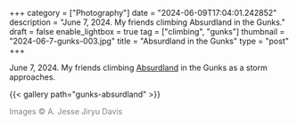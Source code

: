 +++
category = ["Photography"]
date = "2024-06-09T17:04:01.242852"
description = "June 7, 2024. My friends climbing Absurdland in the Gunks."
draft = false
enable_lightbox = true
tag = ["climbing", "gunks"]
thumbnail = "2024-06-7-gunks-003.jpg"
title = "Absurdland in the Gunks"
type = "post"
+++

June 7, 2024. My friends climbing [Absurdland](https://www.mountainproject.com/route/105799190/absurdland) in the Gunks as a storm approaches.

{{< gallery path="gunks-absurdland" >}}

<span style="color: gray">Images &copy; A. Jesse Jiryu Davis</span>
